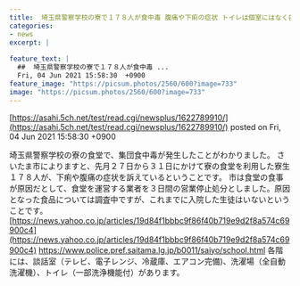 ```yaml
---
title:  埼玉県警察学校の寮で１７８人が食中毒 腹痛や下痢の症状 トイレは個室にはなく各階ごと…  
categories:
- news
excerpt: |
  
feature_text: |
  ##  埼玉県警察学校の寮で１７８人が食中毒 ...
  Fri, 04 Jun 2021 15:58:30  +0900
feature_image: "https://picsum.photos/2560/600?image=733"
image: "https://picsum.photos/2560/600?image=733"
---
```


[https://asahi.5ch.net/test/read.cgi/newsplus/1622789910/](https://asahi.5ch.net/test/read.cgi/newsplus/1622789910/)
posted on Fri, 04 Jun 2021 15:58:30  +0900

<!--more-->

埼玉県警察学校の寮の食堂で、集団食中毒が発生したことがわかりました。 さいたま市によりますと、先月２７日から３１日にかけて寮の食堂を利用した寮生１７８人が、下痢や腹痛の症状を訴えているということです。 市は食堂の食事が原因だとして、食堂を運営する業者を３日間の営業停止処分としました。原因となった食品については調査中ですが、これまでに入院した生徒はいないということです。 [https://news.yahoo.co.jp/articles/19d84f1bbbc9f86f40b719e9d2f8a574c69900c4](https://news.yahoo.co.jp/articles/19d84f1bbbc9f86f40b719e9d2f8a574c69900c4) https://www.police.pref.saitama.lg.jp/b0011/saiyo/school.html 各階には、談話室（テレビ、電子レンジ、冷蔵庫、エアコン完備)、洗濯場（全自動洗濯機）、トイレ（一部洗浄機能付）があります。
